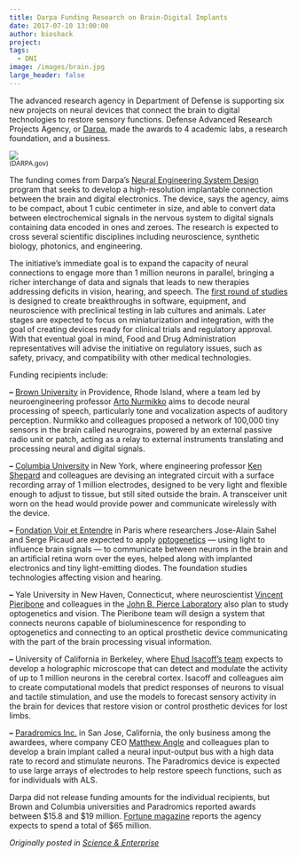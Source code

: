 ```yaml
---
title: Darpa Funding Research on Brain-Digital Implants
date: 2017-07-10 13:00:00
author: bioshack
project: 
tags:
  - DNI
image: /images/brain.jpg
large_header: false
---
```


<p>The advanced research agency in Department of Defense is supporting six new projects on neural devices that connect the brain to digital technologies to restore sensory functions. Defense Advanced Research Projects Agency, or <a href="http://www.darpa.mil/news-events/2017-07-10" target="_blank">Darpa</a>, made the awards to 4 academic labs, a research foundation, and a business.</p>

<p><img src="http://d8a.org/images/brain.jpg"><br><small>(DARPA.gov)</small></p>

<p>The funding comes from Darpa&#8217;s <a href="http://www.darpa.mil/program/neural-engineering-system-design" target="_blank">Neural Engineering System Design</a> program that seeks to develop a high-resolution implantable connection between the brain and digital electronics. The device, says the agency, aims to be compact, about 1 cubic centimeter in size, and able to convert data between electrochemical signals in the nervous system to digital signals containing data encoded in ones and zeroes. The research is expected to cross several scientific disciplines including neuroscience, synthetic biology, photonics, and engineering.</p>

<p>The initiative&#8217;s immediate goal is to expand the capacity of neural connections to engage more than 1 million neurons in parallel, bringing a richer interchange of data and signals that leads to new therapies addressing deficits in vision, hearing, and speech. The <a href="http://www.darpa.mil/attachments/FactsheetNESDKickoffFinal.pdf" target="_blank">first round of studies</a> is designed to create breakthroughs in software, equipment, and neuroscience with preclinical testing in lab cultures and animals. Later stages are expected to focus on miniaturization and integration, with the goal of creating devices ready for clinical trials and regulatory approval. With that eventual goal in mind, Food and Drug Administration representatives will advise the initiative on regulatory issues, such as safety, privacy, and compatibility with other medical technologies.</p>

<p>Funding recipients include:</p>

<p><strong>&#8211;</strong> <a href="https://news.brown.edu/articles/2017/07/neurograins" target="_blank">Brown University</a> in Providence, Rhode Island, where a team led by neuroengineering professor <a href="http://nurmikko.engin.brown.edu" target="_blank">Arto Nurmikko</a> aims to decode neural processing of speech, particularly tone and vocalization aspects of auditory perception. Nurmikko and colleagues proposed a network of 100,000 tiny sensors in the brain called neurograins, powered by an external passive radio unit or patch, acting as a relay to external instruments translating and processing neural and digital signals.</p>

<p><strong>&#8211;</strong> <a href="http://engineering.columbia.edu/press-releases/ken-shepard-brain-computer-interface" target="_blank">Columbia University</a> in New York, where engineering professor <a href="https://www.bioee.ee.columbia.edu" target="_blank">Ken Shepard</a> and colleagues are devising an integrated circuit with a surface recording array of 1 million electrodes, designed to be very light and flexible enough to adjust to tissue, but still sited outside the brain. A transceiver unit worn on the head would provide power and communicate wirelessly with the device.</p>

<p><strong>&#8211;</strong> <a href="http://www.fondave.org" target="_blank">Fondation Voir et Entendre</a> in Paris where researchers Jose-Alain Sahel and Serge Picaud are expected to apply <a href="https://www.scientificamerican.com/article/optogenetics-controlling" target="_blank">optogenetics</a> &#8212; using light to influence brain signals &#8212; to communicate between neurons in the brain and an artificial retina worn over the eyes, helped along with implanted electronics and tiny light-emitting diodes. The foundation studies technologies affecting vision and hearing.</p>

<p><strong>&#8211;</strong> Yale University in New Haven, Connecticut, where neuroscientist <a href="http://jbpierce.org/faculty/vincent-pieribone-phd" target="_blank">Vincent Pieribone</a> and colleagues in the <a href="http://jbpierce.org" target="_blank">John B. Pierce Laboratory</a> also plan to study optogenetics and vision. The Pieribone team will design a system that connects neurons capable of bioluminescence for responding to optogenetics and connecting to an optical prosthetic device communicating with the part of the brain processing visual information.</p>

<p><strong>&#8211;</strong> University of California in Berkeley, where <a href="http://mcb.berkeley.edu/labs/isacoff" target="_blank">Ehud Isacoff&#8217;s team</a> expects to develop a holographic microscope that can detect and modulate the activity of up to 1 million neurons in the cerebral cortex. Isacoff and colleagues aim to create computational models that predict responses of neurons to visual and tactile stimulation, and use the models to forecast sensory activity in the brain for devices that restore vision or control prosthetic devices for lost limbs.</p>

<p><strong>&#8211;</strong> <a href="https://paradromics.com/news/2017/2/24/paradromics-inc-awarded-contract-from-darpa-to-build-cortical-implant" target="_blank">Paradromics Inc.</a> in San Jose, California, the only business among the awardees, where company CEO <a href="https://www.linkedin.com/in/matt-angle-6aa34850" target="_blank">Matthew Angle</a> and colleagues plan to develop a brain implant called a neural input-output bus with a high data rate to record and stimulate neurons. The Paradromics device is expected to use large arrays of electrodes to help restore speech functions, such as for individuals with ALS.</p>

<p>Darpa did not release funding amounts for the individual recipients, but Brown and Columbia universities and Paradromics reported awards between $15.8 and $19 million. <a href="http://fortune.com/2017/07/10/defense-department-darpa-brain-computer-interface" target="_blank">Fortune magazine</a> reports the agency expects to spend a total of $65 million.</p>

<p><em>Originally posted in <a href="http://sciencebusiness.technewslit.com/?p=31244" target="_blank">Science &amp; Enterprise</a></em></p>